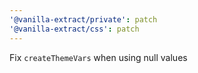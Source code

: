 ```yaml
---
'@vanilla-extract/private': patch
'@vanilla-extract/css': patch
---
```


Fix `createThemeVars` when using null values
